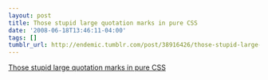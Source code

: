 ```yaml
---
layout: post
title: Those stupid large quotation marks in pure CSS
date: '2008-06-18T13:46:11-04:00'
tags: []
tumblr_url: http://endemic.tumblr.com/post/38916426/those-stupid-large-quotation-marks-in-pure-css
---
```

[Those stupid large quotation marks in pure CSS](http://www.designmeme.com/articles/csscurlyquotes/)  
